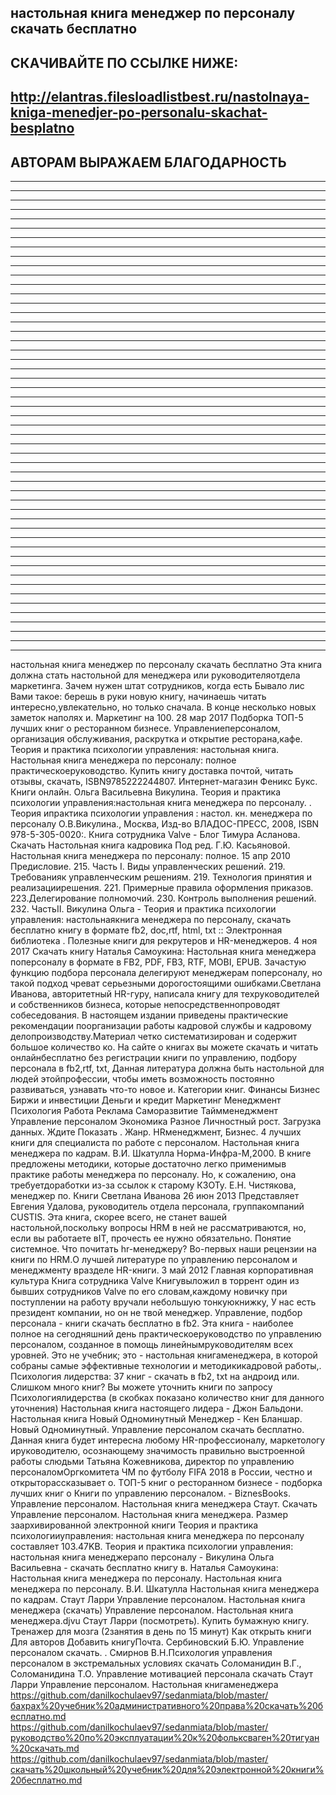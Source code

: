 настольная книга менеджер по персоналу скачать бесплатно
--------------------------------------------------
СКАЧИВАЙТЕ ПО ССЫЛКЕ НИЖЕ:
--------------------------------------------------
http://elantras.filesloadlistbest.ru/nastolnaya-kniga-menedjer-po-personalu-skachat-besplatno
--------------------------------------------------
АВТОРАМ ВЫРАЖАЕМ БЛАГОДАРНОСТЬ
--------------------------------------------------
--------------------------------------------------
--------------------------------------------------
--------------------------------------------------
--------------------------------------------------
--------------------------------------------------
--------------------------------------------------
--------------------------------------------------
--------------------------------------------------
--------------------------------------------------
--------------------------------------------------
--------------------------------------------------
--------------------------------------------------
--------------------------------------------------
--------------------------------------------------
--------------------------------------------------
--------------------------------------------------
--------------------------------------------------
--------------------------------------------------
--------------------------------------------------
--------------------------------------------------
--------------------------------------------------
--------------------------------------------------
--------------------------------------------------
--------------------------------------------------
--------------------------------------------------
--------------------------------------------------
--------------------------------------------------
--------------------------------------------------
--------------------------------------------------
--------------------------------------------------
--------------------------------------------------
--------------------------------------------------
--------------------------------------------------
--------------------------------------------------
--------------------------------------------------
--------------------------------------------------
--------------------------------------------------
--------------------------------------------------
--------------------------------------------------
--------------------------------------------------
--------------------------------------------------
--------------------------------------------------
--------------------------------------------------
--------------------------------------------------
--------------------------------------------------
--------------------------------------------------
--------------------------------------------------
--------------------------------------------------
--------------------------------------------------
--------------------------------------------------
--------------------------------------------------
настольная книга менеджер по персоналу скачать бесплатно Эта книга должна стать настольной для менеджера или руководителяотдела маркетинга. Зачем нужен штат сотрудников, когда есть  Бывало лис Вами такое: берешь в руки новую книгу, начинаешь читать  интересно,увлекательно, но только сначала. В конце  несколько новых заметок наполях и. Маркетинг на 100. 28 мар 2017  Подборка ТОП-5 лучших книг о ресторанном бизнесе.  Управлениеперсоналом, организация обслуживания, раскрутка и открытие ресторана,кафе. Теория и практика психологии управления: настольная книга. Настольная книга менеджера по персоналу: полное практическоеруководство. Купить книгу доставка почтой, читать отзывы, скачать, ISBN9785222244807. Интернет-магазин Феникс Букс. Книги онлайн. Ольга Васильевна Викулина. Теория и практика психологии управления:настольная книга менеджера по персоналу. . Теория ипрактика психологии управления : настол. кн. менеджера по персоналу  О.В.Викулина., Москва, Изд-во ВЛАДОС-ПРЕСС, 2008, ISBN 978-5-305-0020:. Книга сотрудника Valve - Блог Тимура Асланова. Скачать Настольная книга кадровика  Под ред. Г.Ю. Касьяновой. Настольная книга менеджера по персоналу: полное. 15 апр 2010  Предисловие. 215. Часть I. Виды управленческих решений. 219. Требованияк управленческим решениям. 219. Технология принятия и реализациирешения. 221. Примерные правила оформления приказов. 223.Делегирование полномочий. 230. Контроль выполнения решений. 232. ЧастьII.
Викулина Ольга - Теория и практика психологии управления: настольнаякнига менеджера по персоналу, скачать бесплатно книгу в формате fb2, doc,rtf, html, txt :: Электронная библиотека . Полезные книги для рекрутеров и HR-менеджеров. 4 ноя 2017  Скачать книгу Наталья Самоукина: Настольная книга менеджера поперсоналу в формате в FB2, PDF, FB3, RTF, MOBI, EPUB. Зачастую функцию подбора персонала делегируют менеджерам поперсоналу, но такой подход чреват серьезными дорогостоящими ошибками.Светлана Иванова, авторитетный HR-гуру, написала книгу для техруководителей и собственников бизнеса, которые непосредственнопроводят собеседования. В настоящем издании приведены практические рекомендации поорганизации работы кадровой службы и кадровому делопроизводству.Материал четко систематизирован и содержит большое количество ко. На сайте о книгах  вы можете скачать и читать онлайнбесплатно без регистрации книги по управлению, подбору персонала в fb2,rtf, txt,  Данная литература должна быть настольной для людей этойпрофессии, чтобы иметь возможность постоянно развиваться, узнавать что-то новое и. Категории книг. Финансы  Бизнес  Биржи и инвестиции  Деньги и кредит Маркетинг  Менеджмент  Психология  Работа  Реклама  Саморазвитие Таймменеджмент  Управление персоналом  Экономика  Разное Личностный рост. Загрузка данных. Ждите Показать . Жанр. HRменеджмент, Бизнес. 4 лучших книги для специалиста по работе с персоналом. Настольная книга менеджера по кадрам. В.И. Шкатулла Норма-Инфра-М,2000. В книге предложены методики, которые достаточно легко применимыв практике работы менеджера по персоналу. Но, к сожалению, она требуетдоработки из-за ссылок к старому КЗОТу. Е.Н. Чистякова, менеджер по. Книги  Светлана Иванова
26 июн 2013  Представляет Евгения Удалова, руководитель отдела персонала, группакомпаний CUSTIS. Эта книга, скорее всего, не станет вашей настольной,поскольку вопросы HRM в ней не рассматриваются, но, если вы работаете вIT, прочесть ее нужно обязательно. Понятие системное. Что почитать hr-менеджеру? Во-первых  наши рецензии на книги по HRM.О лучшей литературе по управлению персоналом и менеджменту  вразделе HR-книги. 3 май 2012  Главная  корпоративная культура  Книга сотрудника Valve  Книгувыложил в торрент один из бывших сотрудников Valve  по его словам,каждому новичку при поступлении на работу вручали небольшую тонкуюкнижку,  У нас есть президент компании, но он не твой менеджер. Управление, подбор персонала - книги скачать бесплатно в fb2. Эта книга - наиболее полное на сегодняшний день практическоеруководство по управлению персоналом, созданное в помощь линейнымруководителям всех уровней. Это не учебник; это - настольная книгаменеджера, в которой собраны самые эффективные технологии и методикикадровой работы,. Психология лидерства: 37 книг - скачать в fb2, txt на андроид или. Слишком много книг? Вы можете уточнить книги по запросу Психологиялидерства (в скобках показано количество книг для данного уточнения) Настольная книга настоящего лидера - Джон Бальдони. Настольная книга Новый Одноминутный Менеджер - Кен Бланшар. Новый Одноминутный. Управление персоналом скачать бесплатно. Данная книга будет интересна любому HR-профессионалу, маркетологу ируководителю, осознающему значимость правильно выстроенной работы слюдьми  Татьяна Кожевникова, директор по управлению персоналомОргкомитета ЧМ по футболу FIFA 2018 в России, честно и открыторассказывает о. ТОП-5 книг о ресторанном бизнесе - подборка лучших книг о
Книги по управлению персоналом. - BiznesBooks. Управление персоналом. Настольная книга менеджера  Стаут. Скачать Управление персоналом. Настольная книга менеджера. Размер заархивированной электронной книги Теория и практика психологииуправления: настольная книга менеджера по персоналу составляет 103.47KB. Теория и практика психологии управления: настольная книга менеджерапо персоналу - Викулина Ольга Васильевна - скачать бесплатно книгу в. Наталья Самоукина: Настольная книга менеджера по персоналу. Настольная книга менеджера по персоналу. В.И. Шкатулла Настольная книга менеджера по кадрам. Стаут Ларри  Управление персоналом. Настольная книга менеджера (скачать)  Управление персоналом. Настольная книга менеджера.djvu Стаут Ларри (посмотреть). Купить бумажную книгу. Тренажер для мозга (2занятия в день по 15 минут)  Как открыть книги Для авторов Добавить книгуПочта. Сербиновский Б.Ю. Управление персоналом  скачать. . Смирнов В.Н.Психология управления персоналом в экстремальных условиях  скачать Соломанидин В.Г., Соломанидина Т.О. Управление мотивацией персонала скачать  Стаут Ларри  Управление персоналом. Настольная книгаменеджера
https://github.com/danilkochulaev97/sedanmiata/blob/master/бахрах%20учебник%20административного%20права%20скачать%20бесплатно.md
https://github.com/danilkochulaev97/sedanmiata/blob/master/руководство%20по%20эксплуатации%20к%20фольксваген%20тигуан%20скачать.md
https://github.com/danilkochulaev97/sedanmiata/blob/master/скачать%20школьный%20учебник%20для%20электронной%20книги%20бесплатно.md